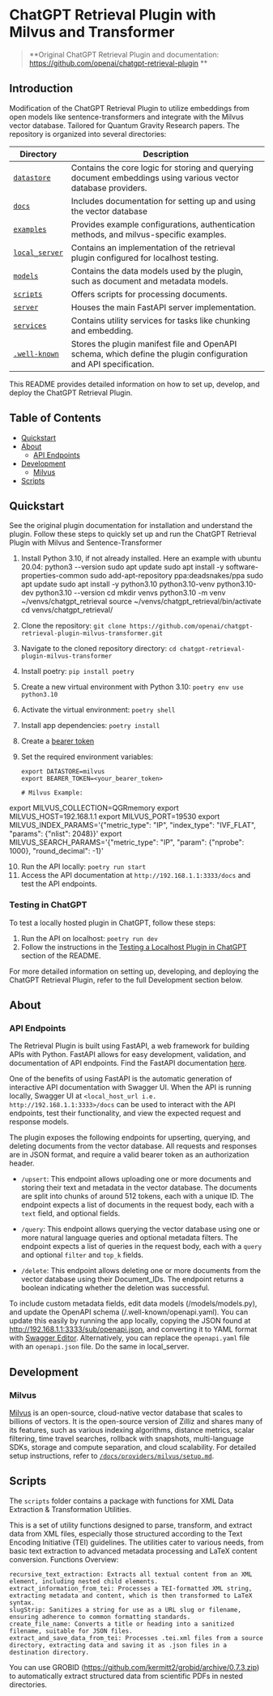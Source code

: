 # ChatGPT Retrieval Plugin with Milvus and Transformer 

> **Original ChatGPT Retrieval Plugin and documentation: https://github.com/openai/chatgpt-retrieval-plugin **


## Introduction

Modification of the ChatGPT Retrieval Plugin to utilize embeddings from open models like sentence-transformers and integrate with the Milvus vector database. Tailored for Quantum Gravity Research papers. The repository is organized into several directories:

| Directory                       | Description                                                                                                                |
| ------------------------------- | -------------------------------------------------------------------------------------------------------------------------- |
| [`datastore`](/datastore)       | Contains the core logic for storing and querying document embeddings using various vector database providers.              |
| [`docs`](/docs)                 | Includes documentation for setting up and using the vector database |
| [`examples`](/examples)         | Provides example configurations, authentication methods, and milvus-specific examples.                                   |
| [`local_server`](/local_server) | Contains an implementation of the retrieval plugin configured for localhost testing.                                       |
| [`models`](/models)             | Contains the data models used by the plugin, such as document and metadata models.                                         |
| [`scripts`](/scripts)           | Offers scripts for processing documents.                                         |
| [`server`](/server)             | Houses the main FastAPI server implementation.                                                                             |
| [`services`](/services)         | Contains utility services for tasks like chunking and embedding.                                 |
| [`.well-known`](/.well-known)   | Stores the plugin manifest file and OpenAPI schema, which define the plugin configuration and API specification.           |

This README provides detailed information on how to set up, develop, and deploy the ChatGPT Retrieval Plugin.

## Table of Contents

- [Quickstart](#quickstart)
- [About](#about)
  - [API Endpoints](#api-endpoints)
- [Development](#development)
  - [Milvus](#milvus)
- [Scripts](#scripts)

## Quickstart

See the original plugin documentation for installation and understand the plugin. 
Follow these steps to quickly set up and run the ChatGPT Retrieval Plugin with Milvus and Sentence-Transformer

1. Install Python 3.10, if not already installed. Here an example with ubuntu 20.04:
  python3 --version
  sudo apt update
  sudo apt install -y software-properties-common
  sudo add-apt-repository ppa:deadsnakes/ppa
  sudo apt update
  sudo apt install -y python3.10 python3.10-venv python3.10-dev
  python3.10 --version
  cd
  mkdir venvs
  python3.10 -m venv ~/venvs/chatgpt_retrieval
  source ~/venvs/chatgpt_retrieval/bin/activate
  cd venvs/chatgpt_retrieval/
2. Clone the repository: `git clone https://github.com/openai/chatgpt-retrieval-plugin-milvus-transformer.git`
3. Navigate to the cloned repository directory: `cd chatgpt-retrieval-plugin-milvus-transformer`
4. Install poetry: `pip install poetry`
5. Create a new virtual environment with Python 3.10: `poetry env use python3.10`
6. Activate the virtual environment: `poetry shell`
7. Install app dependencies: `poetry install`
8. Create a [bearer token](#general-environment-variables)
9. Set the required environment variables:

   ```
   export DATASTORE=milvus
   export BEARER_TOKEN=<your_bearer_token>

   # Milvus Example:
  export MILVUS_COLLECTION=QGRmemory
  export MILVUS_HOST=192.168.1.1
  export MILVUS_PORT=19530
  export MILVUS_INDEX_PARAMS='{"metric_type": "IP", "index_type": "IVF_FLAT", "params": {"nlist": 2048}}'
  export MILVUS_SEARCH_PARAMS='{"metric_type": "IP", "param": {"nprobe": 1000}, "round_decimal": -1}'


10. Run the API locally: `poetry run start`
11. Access the API documentation at `http://192.168.1.1:3333/docs` and test the API endpoints.

### Testing in ChatGPT

To test a locally hosted plugin in ChatGPT, follow these steps:

1. Run the API on localhost: `poetry run dev`
2. Follow the instructions in the [Testing a Localhost Plugin in ChatGPT](#testing-a-localhost-plugin-in-chatgpt) section of the README.

For more detailed information on setting up, developing, and deploying the ChatGPT Retrieval Plugin, refer to the full Development section below.

## About

### API Endpoints

The Retrieval Plugin is built using FastAPI, a web framework for building APIs with Python. FastAPI allows for easy development, validation, and documentation of API endpoints. Find the FastAPI documentation [here](https://fastapi.tiangolo.com/).

One of the benefits of using FastAPI is the automatic generation of interactive API documentation with Swagger UI. When the API is running locally, Swagger UI at `<local_host_url i.e. http://192.168.1.1:3333>/docs` can be used to interact with the API endpoints, test their functionality, and view the expected request and response models.

The plugin exposes the following endpoints for upserting, querying, and deleting documents from the vector database. All requests and responses are in JSON format, and require a valid bearer token as an authorization header.

- `/upsert`: This endpoint allows uploading one or more documents and storing their text and metadata in the vector database. The documents are split into chunks of around 512 tokens, each with a unique ID. The endpoint expects a list of documents in the request body, each with a `text` field, and optional fields.

- `/query`: This endpoint allows querying the vector database using one or more natural language queries and optional metadata filters. The endpoint expects a list of queries in the request body, each with a `query` and optional `filter` and `top_k` fields.

- `/delete`: This endpoint allows deleting one or more documents from the vector database using their Document_IDs. The endpoint returns a boolean indicating whether the deletion was successful.


To include custom metadata fields, edit data models (/models/models.py), and update the OpenAPI schema (/.well-known/openapi.yaml). You can update this easily by running the app locally, copying the JSON found at http://192.168.1.1:3333/sub/openapi.json, and converting it to YAML format with [Swagger Editor](https://editor.swagger.io/). Alternatively, you can replace the `openapi.yaml` file with an `openapi.json` file. Do the same in local_server.

## Development

### Milvus

[Milvus](https://milvus.io/) is an open-source, cloud-native vector database that scales to billions of vectors. It is the open-source version of Zilliz and shares many of its features, such as various indexing algorithms, distance metrics, scalar filtering, time travel searches, rollback with snapshots, multi-language SDKs, storage and compute separation, and cloud scalability. For detailed setup instructions, refer to [`/docs/providers/milvus/setup.md`](/docs/providers/milvus/setup.md).

## Scripts

The `scripts` folder contains a package with functions for XML Data Extraction & Transformation Utilities.

This is a set of utility functions designed to parse, transform, and extract data from XML files, especially those structured according to the Text Encoding Initiative (TEI) guidelines. The utilities cater to various needs, from basic text extraction to advanced metadata processing and LaTeX content conversion.
Functions Overview:

    recursive_text_extraction: Extracts all textual content from an XML element, including nested child elements.
    extract_information_from_tei: Processes a TEI-formatted XML string, extracting metadata and content, which is then transformed to LaTeX syntax.
    slugStrip: Sanitizes a string for use as a URL slug or filename, ensuring adherence to common formatting standards.
    create_file_name: Converts a title or heading into a sanitized filename, suitable for JSON files.
    extract_and_save_data_from_tei: Processes .tei.xml files from a source directory, extracting data and saving it as .json files in a destination directory.

You can use GROBID (https://github.com/kermitt2/grobid/archive/0.7.3.zip) to automatically extract structured data from scientific PDFs in nested directories. 
